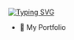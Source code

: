 [![Typing SVG](https://readme-typing-svg.herokuapp.com?color=%23CDCDCD&size=25&lines=Ster0n+%7C+TizianoHerrera;Programador+%7C+Desarrollador)](https://git.io/typing-svg) <br>
- 🔭 My Portfolio
